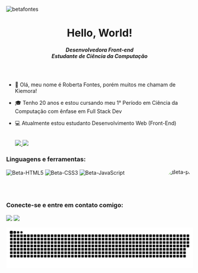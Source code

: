 
<p align=" left"> <img src="https://komarev.com/ghpvc/?username=betafontes&label=Profile%20views&color=0e75b6&style=flat" alt="betafontes" /> </p>
 
<h1 align="center">Hello, World!</h1>
<h5 align="center">Desenvolvedora Front-end <br> Estudante de Ciência da Computação</h5>
<h2 align="center">  </h2>
<div style="display: inline_block"><br>


 
- 🥰 Olá, meu nome é Roberta Fontes, porém muitos me chamam de Kiemora!
- 🎓 Tenho 20 anos e estou cursando meu 1° Período em Ciência da Computação com ênfase em Full Stack Dev
- 💻 Atualmente estou estudanto Desenvolvimento Web (Front-End)

  <div style="display: inline_block"><br>
  <a href="https://github.com/betafontes">
  <img height="130em" src="https://github-readme-stats.vercel.app/api?username=betafontes&show_icons=true&theme=dracula&include_all_commits=true&count_private=true"/>
  <img height="130em" src="https://github-readme-stats.vercel.app/api/top-langs/?username=betafontes&layout=compact&langs_count=7&theme=dracula"/>
  

</a> </p>
<h3 align="left">Linguagens e ferramentas:</h3>
<p align="left">
  <img align="center" alt="Beta-HTML5" height="30" widht="40" src="https://cdn.jsdelivr.net/gh/devicons/devicon/icons/html5/html5-original.svg">
  <img align="center" alt="Beta-CSS3" height="30" wight="40" src="https://cdn.jsdelivr.net/gh/devicons/devicon/icons/css3/css3-original.svg">
  <img align="center" alt="Beta-JavaScript" height="30" wight="40" src="https://cdn.jsdelivr.net/gh/devicons/devicon/icons/javascript/javascript-original.svg"/>
  <img align="right" alt="Beta-pic" height="130" style="border-radius:45px;" src="https://i.pinimg.com/originals/8d/2c/d1/8d2cd10e4cee0cbe298f3cbf85971a24.gif">
</div>
  
##

 <br>

</a> </p>
<h3 align="left">Conecte-se e entre em contato comigo:</h3>
<p align="left"> 
  <a href = "mailto:robertafontesds@gmail.com"><img src="https://img.shields.io/badge/-Gmail-%23333?style=for-the-badge&logo=gmail&logoColor=white" target="_blank"></a>
  <a href="https://www.linkedin.com/in/roberta-fontes-3a6256207" target="_blank"><img src="https://img.shields.io/badge/-LinkedIn-%230077B5?style=for-the-badge&logo=linkedin&logoColor=white" target="_blank"></a> 
 </div>  
  </div>


<br>

  <div>
    <img src="https://github.com/betafontes/betafontes/blob/output/github-contribution-grid-snake.svg">
  </div> 

